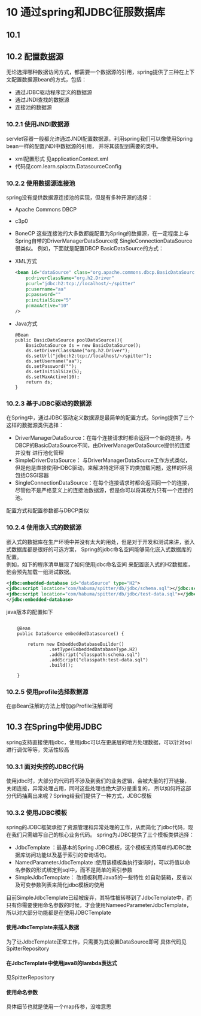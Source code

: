 # 10 通过spring和JDBC征服数据库

## 10.1 

## 10.2 配置数据源

无论选择哪种数据访问方式，都需要一个数据源的引用，spring提供了三种在上下文配置数据源bean的方式，包括：

- 通过JDBC驱动程序定义的数据源
- 通过JNDI查找的数据源
- 连接池的数据源

### 10.2.1 使用JNDI数据源

servlet容器一般都允许通过JNDI配置数据源，利用spring我们可以像使用Spring bean一样的配置jNDI中数据源的引用，
并将其装配到需要的类中。  
- xml配置形式 见applicationContext.xml 
- 代码见com.learn.spiactn.DatasourceConfig

### 10.2.2 使用数据源连接池

spring没有提供数据源连接池的实现，但是有多种开源的选择：
- Apache Commons DBCP
- c3p0
- BoneCP
这些连接池的大多数都能配置为Spring的数据源，在一定程度上与Spring自带的DriverManagerDataSource或
SingleConnectionDataSource很类似。
例如，下面就是配置DBCP BasicDataSource的方式：

- XML方式
    ```xml
    <bean id="dataSource" class="org.apache.commons.dbcp.BasicDataSource"
        p:driverClassName="org.h2.Driver"
        p:url="jdbc:h2:tcp://localhost/~/spitter"
        p:username="aa" 
        p:password="" 
        p:initialSize="5" 
        p:maxActive="10"
    />
    ```
- Java方式

    ```
    @Bean
    public BasicDataSource poolDataSource(){
        BasicDataSource ds = new BasicDataSource();
        ds.setDriverClassName("org.h2.Driver");
        ds.setUrl("jdbc:h2:tcp://localhost/~/spitter");
        ds.setUsername("aa");
        ds.setPassword("");
        ds.setInitialSize(5);
        ds.setMaxActive(10);
        return ds;
    }
    ```
### 10.2.3 基于JDBC驱动的数据源

在Spring中，通过JDBC驱动定义数据源是最简单的配置方式。Spring提供了三个这样的数据源类供选择：
- DriverManagerDataSource：在每个连接请求时都会返回一个新的连接，与DBCP的BasicDataSource不同，由DriverManagerDataSource提供的连接并没有
进行池化管理
- SimpleDriverDataSource： 与DriverManagerDataSource工作方式类似，但是他是直接使用HDBC驱动，来解决特定环境下的类加载问题，这样的环境包括OSGI容器
- SingleConnectionDataSource：在每个连接请求时都会返回同一个的连接，尽管他不是严格意义上的连接池数据源，但是你可以将其视为只有一个连接的池。

配置方式和配置参数都与DBCP类似

### 10.2.4 使用嵌入式的数据源
嵌入式的数据库在生产环境中并没有太大的用处，但是对于开发和测试来讲，嵌入式数据库都是很好的可选方案，
Spring的jdbc命名空间能够简化嵌入式数据库的配置。  
例如，如下的程序清单展现了如何使用jdbc命名空间 来配置嵌入式的H2数据库，他会预先加载一组测试数据。
```xml
<jdbc:embedded-database id="dataSource" type="H2">
<jdbc:script location="com/habuma/spitter/db/jdbc/schema.sql"></jdbc:script>
<jdbc:script location="com/habuma/spitter/db/jdbc/test-data.sql"></jdbc:script>
</jdbc:embedded-database>
```
java版本的配置如下

```shell

    @Bean
    public DataSource embeddedDatasource() {

        return new EmbeddedDatabaseBuilder()
                .setType(EmbeddedDatabaseType.H2)
                .addScript("classpath:schema.sql")
                .addScript("classpath:test-data.sql")
                .build();

    }
```
### 10.2.5 使用profile选择数据源
在@Bean注解的方法上增加@Profile注解即可

## 10.3 在Spring中使用JDBC
spring支持直接使用jdbc，使用jdbc可以在更底层的地方处理数据，可以针对sql进行调优等等，灵活性较高

### 10.3.1 面对失控的JDBC代码
使用jdbc时，大部分的代码将不涉及到我们的业务逻辑，会被大量的打开链接，
关闭连接，异常处理占用，同时这些处理也绝大部分是重复的，
所以如何将这部分代码抽离出来呢？Spring给我们提供了一种方式，JDBC模板

### 10.3.2 使用JDBC模板

spring的JDBC框架承担了资源管理和异常处理的工作，从而简化了jdbc代码，现在我们只需编写自己的核心业务代码。
spring为JDBC提供了三个模板类供选择：
- JdbcTemplate ：最基本的Spring JDBC模板，这个模板支持简单的JDBC数据库访问功能以及基于索引的查询语句。
- NamedParameterJdbcTemplate :使用该模板类执行查询时，可以将值以命名参数的形式绑定到sql中，而不是简单的索引参数
- SimpleJdbcTemoplate： 改模板利用Java5的一些特性 如自动装箱，反省以及可变参数列表来简化jdbc模板的使用

目前SimpleJdbcTemplate已经被废弃，其特性被转移到了JdbcTemplate中，而只有你需要使用命名参数的时候，才会使用NameedParameterJdbcTemplate，所以对大部分功能都是在使用JDBCTemplate

#### 使用JdbcTemplate来插入数据

为了让JdbcTemplate正常工作，只需要为其设置DataSource即可
具体代码见SpitterRepository

#### 在JdbcTemplate中使用java8的lambda表达式
见SpitterRepository

#### 使用命名参数
具体细节也就是使用一个map传参，没啥意思

